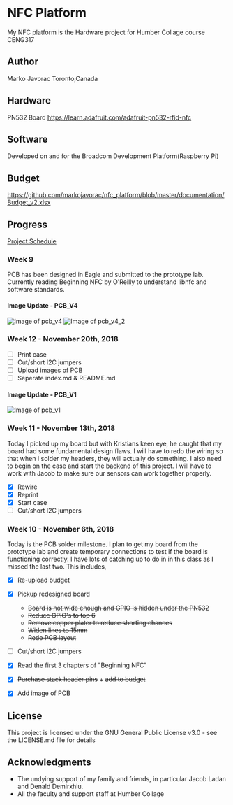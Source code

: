 # NFC Platform
My NFC platform is the Hardware project for Humber Collage course CENG317

## Author
Marko Javorac
Toronto,Canada

## Hardware
PN532 Board
https://learn.adafruit.com/adafruit-pn532-rfid-nfc

## Software
Developed on and for the Broadcom Development Platform(Raspberry Pi)

## Budget
https://github.com/markojavorac/nfc_platform/blob/master/documentation/Budget_v2.xlsx

## Progress
[Project Schedule](temp.com)
### Week 9
PCB has been designed in Eagle and submitted to the prototype lab. Currently reading Beginning NFC by O'Reilly to understand libnfc and software standards.

#### Image Update - PCB_V4
![Image of pcb_v4](https://raw.githubusercontent.com/markojavorac/nfc_platform/master/resources/pcb_v4_1.JPG)
![Image of pcb_v4_2](https://raw.githubusercontent.com/markojavorac/nfc_platform/master/resources/pcb_v4_2.JPG)

### Week 12 - November 20th, 2018
- [ ] Print case
- [ ] Cut/short I2C jumpers
- [ ] Upload images of PCB
- [ ] Seperate index.md & README.md

#### Image Update - PCB_V1
![Image of pcb_v1](https://github.com/markojavorac/nfc_platform/blob/master/resources/pcb_v1.JPG)

### Week 11 - November 13th, 2018
Today I picked up my board but with Kristians keen eye, he caught that my board had some fundamental design flaws. I will have to redo the wiring so that when I solder my headers, they will actually do something. I also need to begin on the case and start the backend of this project. I will have to work with Jacob to make sure our sensors can work together properly.
- [x] Rewire
- [x] Reprint
- [x] Start case
- [ ] Cut/short I2C jumpers

### Week 10 - November 6th, 2018
Today is the PCB solder milestone. I plan to get my board from the prototype lab and create temporary connections to test if the board is functioning correctly.
I have lots of catching up to do in in this class as I missed the last two. This includes,
- [x] Re-upload budget
- [x] Pickup redesigned board
  * ~~Board is not wide enough and GPIO is hidden under the PN532~~
  * ~~Reduce GPIO's to top 6~~
  * ~~Remove copper plater to reduce shorting chances~~
  * ~~Widen lines to 15mm~~
  * ~~Redo PCB layout~~
- [ ] Cut/short I2C jumpers
- [x] Read the first 3 chapters of "Beginning NFC"
- [x] ~~Purchase stack header pins~~ + ~~add to budget~~
- [x] Add image of PCB




## License
This project is licensed under the GNU General Public License v3.0 - see the LICENSE.md file for details

## Acknowledgments
- The undying support of my family and friends, in particular Jacob Ladan and Denald Demirxhiu. 
- All the faculty and support staff at Humber Collage
